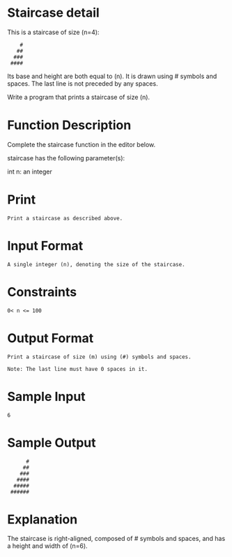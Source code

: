# Staircase detail

This is a staircase of size (n=4):

        #
       ##
      ###
     ####


Its base and height are both equal to (n). It is drawn using # symbols and spaces. The last line is not preceded by any spaces.

Write a program that prints a staircase of size (n).


# Function Description

Complete the staircase function in the editor below.

staircase has the following parameter(s):

int n: an integer


# Print

    Print a staircase as described above.


# Input Format

    A single integer (n), denoting the size of the staircase.


# Constraints

    0< n <= 100


# Output Format

    Print a staircase of size (m) using (#) symbols and spaces.

    Note: The last line must have 0 spaces in it.


# Sample Input

    6 


# Sample Output

          #
         ##
        ###
       ####
      #####
     ######


# Explanation

The staircase is right-aligned, composed of # symbols and spaces, and has a height and width of (n=6).